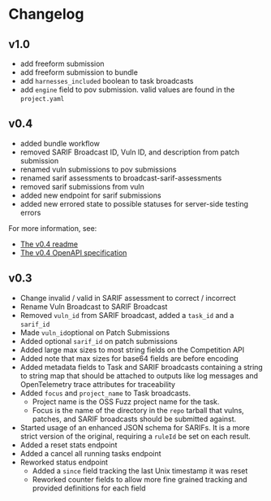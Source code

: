 # Changelog

## v1.0

- add freeform submission
- add freeform submission to bundle
- add `harnesses_included` boolean to task broadcasts
- add `engine` field to pov submission. valid values are found in the `project.yaml`

## v0.4

- added bundle workflow
- removed SARIF Broadcast ID, Vuln ID, and description from patch submission
- renamed vuln submissions to pov submissions
- renamed sarif assessments to broadcast-sarif-assessments
- removed sarif submissions from vuln
- added new endpoint for sarif submissions
- added new errored state to possible statuses for server-side testing errors

For more information, see:

- [The v0.4 readme](./api-v0.4-readme.md)
- [The v0.4 OpenAPI specification](./competition-swagger-v0.4.yaml)

## v0.3

- Change invalid / valid in SARIF assessment to correct / incorrect
- Rename Vuln Broadcast to SARIF Broadcast
- Removed `vuln_id` from SARIF broadcast, added a `task_id` and a `sarif_id`
- Made `vuln_id`optional on Patch Submissions
- Added optional `sarif_id` on patch submissions
- Added large max sizes to most string fields on the Competition API
- Added note that max sizes for base64 fields are before encoding
- Added metadata fields to Task and SARIF broadcasts containing a string to string map that should be attached
  to outputs like log messages and OpenTelemetry trace attributes for traceability
- Added `focus` and `project_name` to Task broadcasts.
  - Project name is the OSS Fuzz project name for the task.
  - Focus is the name of the directory in the `repo` tarball that vulns, patches, and SARIF broadcasts should be submitted against.
- Started usage of an enhanced JSON schema for SARIFs. It is a more strict version of the original, requiring a `ruleId` be set on each result.
- Added a reset stats endpoint
- Added a cancel all running tasks endpoint
- Reworked status endpoint
  - Added a `since` field tracking the last Unix timestamp it was reset
  - Reworked counter fields to allow more fine grained tracking and provided definitions for each field
